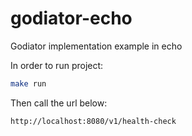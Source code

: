 # godiator-echo
Godiator implementation example in echo

In order to run project:
```bash
make run
```

Then call the url below:

`http://localhost:8080/v1/health-check`
